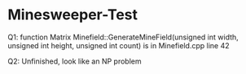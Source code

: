 # Minesweeper-Test

Q1: function Matrix Minefield::GenerateMineField(unsigned int width, unsigned int height, unsigned int count) is in Minefield.cpp line 42

Q2: Unfinished, look like an NP problem
